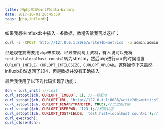 ```yaml
---
title: 用php实现curl的data-binary
date: 2017-10-01 20:45:50
tags: [php,influxdb]
---
```

如果我想往influxdb中插入一条数据，教程告诉我可以这样：
```sh
curl -i -XPOST 'http://127.0.0.1:8086/write?db=metrics' -u admin:admin --data-binary 'test,host=localhost count=1'
```

但是现在我需要用php来实现。经过查阅网上资料，有人说可以先将`test,host=localhost count=1`转为stream，然后php进行curl的时候设置`CURLOPT_INFILE`、`CURLOPT_INFILESIZE`、`CURLOPT_UPLOAD`。这样操作下来虽然influxb虽然返回了204，但是数据并没有正确插入。

最后我使用了以下的代码实现了功能：
```php
$ch = curl_init();//init
curl_setopt($ch, CURLOPT_TIMEOUT, 1); //一秒超时
curl_setopt($ch, CURLOPT_URL, "http://127.0.0.1:8086/write?db=metrics");
curl_setopt($ch, CURLOPT_BINARYTRANSFER, TRUE);//二进制传输
curl_setopt($ch, CURLOPT_USERPWD, '123');//权限认证
curl_setopt($ch, CURLOPT_POSTFIELDS, 'test,host=localhost count=1');//写操作只能用post
curl_exec($ch);
curl_close($ch);
```
